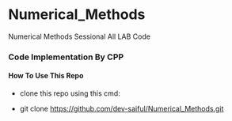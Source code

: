 # Numerical_Methods
Numerical Methods Sessional All LAB Code
### Code Implementation By CPP
#### How To Use This Repo
* clone this repo using this cmd:

* git clone https://github.com/dev-saiful/Numerical_Methods.git
